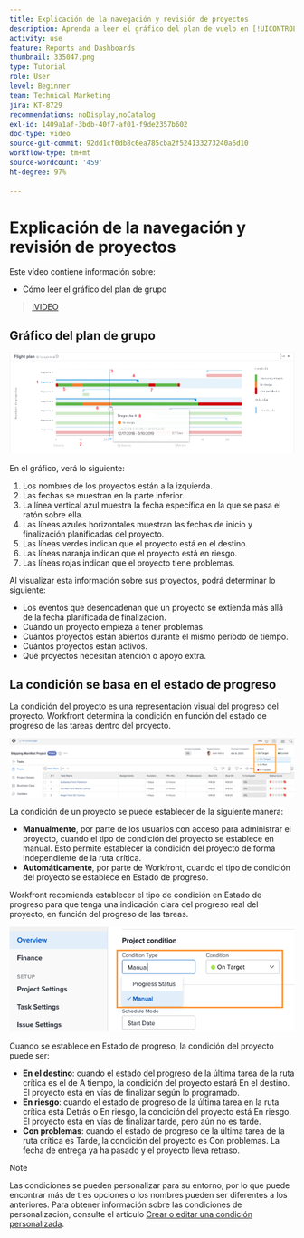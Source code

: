 ```yaml
---
title: Explicación de la navegación y revisión de proyectos
description: Aprenda a leer el gráfico del plan de vuelo en [!UICONTROL análisis mejorado].
activity: use
feature: Reports and Dashboards
thumbnail: 335047.png
type: Tutorial
role: User
level: Beginner
team: Technical Marketing
jira: KT-8729
recommendations: noDisplay,noCatalog
exl-id: 1409a1af-3bdb-40f7-af01-f9de2357b602
doc-type: video
source-git-commit: 92dd1cf0db8c6ea785cba2f524133273240a6d10
workflow-type: tm+mt
source-wordcount: '459'
ht-degree: 97%

---
```


# Explicación de la navegación y revisión de proyectos

Este vídeo contiene información sobre:

* Cómo leer el gráfico del plan de grupo

>[!VIDEO](https://video.tv.adobe.com/v/335047/?quality=12&learn=on)

## Gráfico del plan de grupo

![Imagen de un gráfico del plan de grupo con números que coinciden con las viñetas siguientes](assets/section-2-1.png)

En el gráfico, verá lo siguiente:

1. Los nombres de los proyectos están a la izquierda.
1. Las fechas se muestran en la parte inferior.
1. La línea vertical azul muestra la fecha específica en la que se pasa el ratón sobre ella.
1. Las líneas azules horizontales muestran las fechas de inicio y finalización planificadas del proyecto.
1. Las líneas verdes indican que el proyecto está en el destino.
1. Las líneas naranja indican que el proyecto está en riesgo.
1. Las líneas rojas indican que el proyecto tiene problemas.

Al visualizar esta información sobre sus proyectos, podrá determinar lo siguiente:

* Los eventos que desencadenan que un proyecto se extienda más allá de la fecha planificada de finalización.
* Cuándo un proyecto empieza a tener problemas.
* Cuántos proyectos están abiertos durante el mismo período de tiempo.
* Cuántos proyectos están activos.
* Qué proyectos necesitan atención o apoyo extra.

## La condición se basa en el estado de progreso

La condición del proyecto es una representación visual del progreso del proyecto. Workfront determina la condición en función del estado de progreso de las tareas dentro del proyecto.

![Una imagen de los posibles estados de progreso](assets/section-2-2.png)

La condición de un proyecto se puede establecer de la siguiente manera:

* **Manualmente**, por parte de los usuarios con acceso para administrar el proyecto, cuando el tipo de condición del proyecto se establece en manual. Esto permite establecer la condición del proyecto de forma independiente de la ruta crítica.
* **Automáticamente**, por parte de Workfront, cuando el tipo de condición del proyecto se establece en Estado de progreso.

Workfront recomienda establecer el tipo de condición en Estado de progreso para que tenga una indicación clara del progreso real del proyecto, en función del progreso de las tareas.

![Imagen de los posibles estados de progreso](assets/section-2-3.png)

Cuando se establece en Estado de progreso, la condición del proyecto puede ser:

* **En el destino**: cuando el estado del progreso de la última tarea de la ruta crítica es el de A tiempo, la condición del proyecto estará En el destino. El proyecto está en vías de finalizar según lo programado.
* **En riesgo**: cuando el estado de progreso de la última tarea en la ruta crítica está Detrás o En riesgo, la condición del proyecto está En riesgo. El proyecto está en vías de finalizar tarde, pero aún no es tarde.
* **Con problemas**: cuando el estado de progreso de la última tarea de la ruta crítica es Tarde, la condición del proyecto es Con problemas. La fecha de entrega ya ha pasado y el proyecto lleva retraso.

>[!NOTE]
>
>Las condiciones se pueden personalizar para su entorno, por lo que puede encontrar más de tres opciones o los nombres pueden ser diferentes a los anteriores. Para obtener información sobre las condiciones de personalización, consulte el artículo [Crear o editar una condición personalizada](https://experienceleague.adobe.com/docs/workfront/using/administration-and-setup/customize/custom-conditions/create-edit-custom-conditions.html?lang=es).
